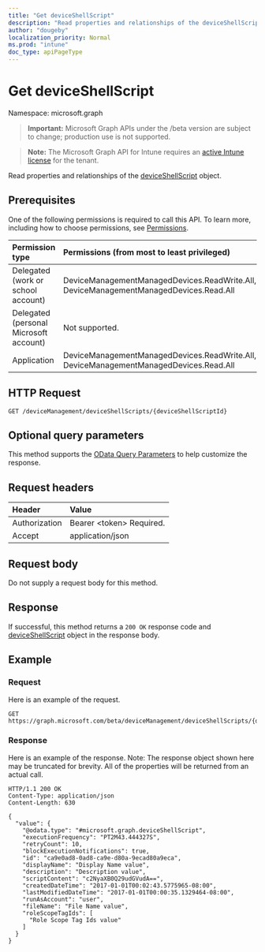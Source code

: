 ```yaml
---
title: "Get deviceShellScript"
description: "Read properties and relationships of the deviceShellScript object."
author: "dougeby"
localization_priority: Normal
ms.prod: "intune"
doc_type: apiPageType
---
```


# Get deviceShellScript

Namespace: microsoft.graph

> **Important:** Microsoft Graph APIs under the /beta version are subject to change; production use is not supported.

> **Note:** The Microsoft Graph API for Intune requires an [active Intune license](https://go.microsoft.com/fwlink/?linkid=839381) for the tenant.

Read properties and relationships of the [deviceShellScript](../resources/intune-devices-deviceshellscript.md) object.

## Prerequisites
One of the following permissions is required to call this API. To learn more, including how to choose permissions, see [Permissions](/graph/permissions-reference).

|Permission type|Permissions (from most to least privileged)|
|:---|:---|
|Delegated (work or school account)|DeviceManagementManagedDevices.ReadWrite.All, DeviceManagementManagedDevices.Read.All|
|Delegated (personal Microsoft account)|Not supported.|
|Application|DeviceManagementManagedDevices.ReadWrite.All, DeviceManagementManagedDevices.Read.All|

## HTTP Request
<!-- {
  "blockType": "ignored"
}
-->
``` http
GET /deviceManagement/deviceShellScripts/{deviceShellScriptId}
```

## Optional query parameters
This method supports the [OData Query Parameters](/graph/query-parameters) to help customize the response.

## Request headers
|Header|Value|
|:---|:---|
|Authorization|Bearer &lt;token&gt; Required.|
|Accept|application/json|

## Request body
Do not supply a request body for this method.

## Response
If successful, this method returns a `200 OK` response code and [deviceShellScript](../resources/intune-devices-deviceshellscript.md) object in the response body.

## Example

### Request
Here is an example of the request.
``` http
GET https://graph.microsoft.com/beta/deviceManagement/deviceShellScripts/{deviceShellScriptId}
```

### Response
Here is an example of the response. Note: The response object shown here may be truncated for brevity. All of the properties will be returned from an actual call.
``` http
HTTP/1.1 200 OK
Content-Type: application/json
Content-Length: 630

{
  "value": {
    "@odata.type": "#microsoft.graph.deviceShellScript",
    "executionFrequency": "PT2M43.444327S",
    "retryCount": 10,
    "blockExecutionNotifications": true,
    "id": "ca9e0ad8-0ad8-ca9e-d80a-9ecad80a9eca",
    "displayName": "Display Name value",
    "description": "Description value",
    "scriptContent": "c2NyaXB0Q29udGVudA==",
    "createdDateTime": "2017-01-01T00:02:43.5775965-08:00",
    "lastModifiedDateTime": "2017-01-01T00:00:35.1329464-08:00",
    "runAsAccount": "user",
    "fileName": "File Name value",
    "roleScopeTagIds": [
      "Role Scope Tag Ids value"
    ]
  }
}
```





